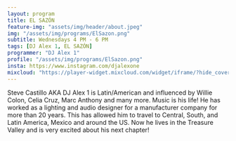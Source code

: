 ```yaml
---
layout: program
title: EL SAZÓN
feature-img: "assets/img/header/about.jpeg"
img: "/assets/img/programs/ElSazon.png"
subtitle: Wednesdays 4 PM - 6 PM
tags: [DJ Alex 1, EL SAZÓN]
programmer: "DJ Alex 1"
profile: "/assets/img/programs/ElSazon.png"
insta: https://www.instagram.com/djalexone
mixcloud: "https://player-widget.mixcloud.com/widget/iframe/?hide_cover=1&feed=%2Ftropicofm%2Fplaylists%2Fel-saz%25C3%25B3n%2F"
---
```


Steve Castillo AKA DJ Alex 1 is Latin/American and influenced by Willie Colon, Celia Cruz, Marc Anthony and many more. Music is his life! He has worked as a lighting and audio designer for a manufacturer company for more than 20 years. This has allowed him to travel to Central, South, and Latin America, Mexico and around the US. Now he lives in the Treasure Valley and is very excited about his next chapter!
